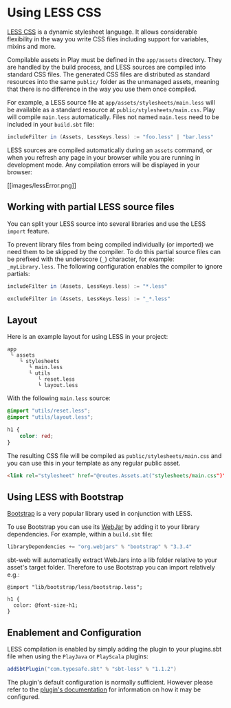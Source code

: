 <!--- Copyright (C) 2009-2017 Lightbend Inc. <https://www.lightbend.com> -->
# Using LESS CSS

[LESS CSS](http://lesscss.org/) is a dynamic stylesheet language. It allows considerable flexibility in the way you write CSS files including support for variables, mixins and more.

Compilable assets in Play must be defined in the `app/assets` directory. They are handled by the build process, and LESS sources are compiled into standard CSS files. The generated CSS files are distributed as standard resources into the same `public/` folder as the unmanaged assets, meaning that there is no difference in the way you use them once compiled.

For example, a LESS source file at `app/assets/stylesheets/main.less` will be available as a standard resource at `public/stylesheets/main.css`.  Play will compile `main.less` automatically.  Files not named `main.less` need to be included in your `build.sbt` file:

```scala
includeFilter in (Assets, LessKeys.less) := "foo.less" | "bar.less"
```

LESS sources are compiled automatically during an `assets` command, or when you refresh any page in your browser while you are running in development mode. Any compilation errors will be displayed in your browser:

[[images/lessError.png]]

## Working with partial LESS source files

You can split your LESS source into several libraries and use the LESS `import` feature. 

To prevent library files from being compiled individually (or imported) we need them to be skipped by the compiler. To do this partial source files can be prefixed with the underscore (`_`) character, for example: `_myLibrary.less`. The following configuration enables the compiler to ignore partials:

```scala
includeFilter in (Assets, LessKeys.less) := "*.less"

excludeFilter in (Assets, LessKeys.less) := "_*.less"
```


## Layout

Here is an example layout for using LESS in your project:

```
app
 └ assets
    └ stylesheets
       └ main.less
       └ utils
          └ reset.less
          └ layout.less    
```

With the following `main.less` source:

```css
@import "utils/reset.less";
@import "utils/layout.less";

h1 {
    color: red;
}
```

The resulting CSS file will be compiled as `public/stylesheets/main.css` and you can use this in your template as any regular public asset.

```html
<link rel="stylesheet" href="@routes.Assets.at("stylesheets/main.css")">
```

## Using LESS with Bootstrap

[Bootstrap](http://getbootstrap.com/css/) is a very popular library used in conjunction with LESS.

To use Bootstrap you can use its [WebJar](http://www.webjars.org/) by adding it to your library dependencies. For example, within a `build.sbt` file:

```scala
libraryDependencies += "org.webjars" % "bootstrap" % "3.3.4"
```

sbt-web will automatically extract WebJars into a lib folder relative to your asset's target folder. Therefore to use Bootstrap you can import relatively e.g.:

```less
@import "lib/bootstrap/less/bootstrap.less";

h1 {
  color: @font-size-h1;
}
```

## Enablement and Configuration

LESS compilation is enabled by simply adding the plugin to your plugins.sbt file when using the `PlayJava` or `PlayScala` plugins:

```scala
addSbtPlugin("com.typesafe.sbt" % "sbt-less" % "1.1.2")
```

The plugin's default configuration is normally sufficient. However please refer to the [plugin's documentation](https://github.com/sbt/sbt-less#sbt-less) for information on how it may be configured.

